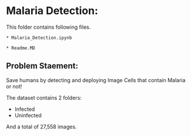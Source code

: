 
#  Malaria Detection:
This folder contains following files.

    * Malaria_Detection.ipynb
    
    * Readme.MD

## Problem Staement:
Save humans by detecting and deploying Image Cells that contain Malaria or not!

The dataset contains 2 folders:
* Infected
* Uninfected

And a total of 27,558 images.

